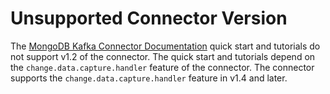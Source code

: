# Unsupported Connector Version

The [MongoDB Kafka Connector Documentation](https://docs.mongodb.com/kafka-connector/current/)
quick start and tutorials do not support v1.2 of the connector. The quick start and tutorials depend on the
`change.data.capture.handler` feature of the connector. The connector supports
the `change.data.capture.handler` feature in v1.4 and later.
